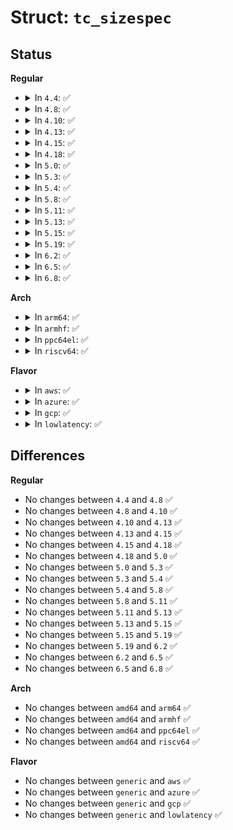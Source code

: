 # Struct: <code>tc_sizespec</code>

## Status
<b>Regular</b>
<ul>
<li>
<details>
<summary>In <code>4.4</code>: ✅</summary>

```c
struct tc_sizespec {
    unsigned char cell_log;
    unsigned char size_log;
    short int cell_align;
    int overhead;
    unsigned int linklayer;
    unsigned int mpu;
    unsigned int mtu;
    unsigned int tsize;
};
```
</details>
</li>
<li>
<details>
<summary>In <code>4.8</code>: ✅</summary>

```c
struct tc_sizespec {
    unsigned char cell_log;
    unsigned char size_log;
    short int cell_align;
    int overhead;
    unsigned int linklayer;
    unsigned int mpu;
    unsigned int mtu;
    unsigned int tsize;
};
```
</details>
</li>
<li>
<details>
<summary>In <code>4.10</code>: ✅</summary>

```c
struct tc_sizespec {
    unsigned char cell_log;
    unsigned char size_log;
    short int cell_align;
    int overhead;
    unsigned int linklayer;
    unsigned int mpu;
    unsigned int mtu;
    unsigned int tsize;
};
```
</details>
</li>
<li>
<details>
<summary>In <code>4.13</code>: ✅</summary>

```c
struct tc_sizespec {
    unsigned char cell_log;
    unsigned char size_log;
    short int cell_align;
    int overhead;
    unsigned int linklayer;
    unsigned int mpu;
    unsigned int mtu;
    unsigned int tsize;
};
```
</details>
</li>
<li>
<details>
<summary>In <code>4.15</code>: ✅</summary>

```c
struct tc_sizespec {
    unsigned char cell_log;
    unsigned char size_log;
    short int cell_align;
    int overhead;
    unsigned int linklayer;
    unsigned int mpu;
    unsigned int mtu;
    unsigned int tsize;
};
```
</details>
</li>
<li>
<details>
<summary>In <code>4.18</code>: ✅</summary>

```c
struct tc_sizespec {
    unsigned char cell_log;
    unsigned char size_log;
    short int cell_align;
    int overhead;
    unsigned int linklayer;
    unsigned int mpu;
    unsigned int mtu;
    unsigned int tsize;
};
```
</details>
</li>
<li>
<details>
<summary>In <code>5.0</code>: ✅</summary>

```c
struct tc_sizespec {
    unsigned char cell_log;
    unsigned char size_log;
    short int cell_align;
    int overhead;
    unsigned int linklayer;
    unsigned int mpu;
    unsigned int mtu;
    unsigned int tsize;
};
```
</details>
</li>
<li>
<details>
<summary>In <code>5.3</code>: ✅</summary>

```c
struct tc_sizespec {
    unsigned char cell_log;
    unsigned char size_log;
    short int cell_align;
    int overhead;
    unsigned int linklayer;
    unsigned int mpu;
    unsigned int mtu;
    unsigned int tsize;
};
```
</details>
</li>
<li>
<details>
<summary>In <code>5.4</code>: ✅</summary>

```c
struct tc_sizespec {
    unsigned char cell_log;
    unsigned char size_log;
    short int cell_align;
    int overhead;
    unsigned int linklayer;
    unsigned int mpu;
    unsigned int mtu;
    unsigned int tsize;
};
```
</details>
</li>
<li>
<details>
<summary>In <code>5.8</code>: ✅</summary>

```c
struct tc_sizespec {
    unsigned char cell_log;
    unsigned char size_log;
    short int cell_align;
    int overhead;
    unsigned int linklayer;
    unsigned int mpu;
    unsigned int mtu;
    unsigned int tsize;
};
```
</details>
</li>
<li>
<details>
<summary>In <code>5.11</code>: ✅</summary>

```c
struct tc_sizespec {
    unsigned char cell_log;
    unsigned char size_log;
    short int cell_align;
    int overhead;
    unsigned int linklayer;
    unsigned int mpu;
    unsigned int mtu;
    unsigned int tsize;
};
```
</details>
</li>
<li>
<details>
<summary>In <code>5.13</code>: ✅</summary>

```c
struct tc_sizespec {
    unsigned char cell_log;
    unsigned char size_log;
    short int cell_align;
    int overhead;
    unsigned int linklayer;
    unsigned int mpu;
    unsigned int mtu;
    unsigned int tsize;
};
```
</details>
</li>
<li>
<details>
<summary>In <code>5.15</code>: ✅</summary>

```c
struct tc_sizespec {
    unsigned char cell_log;
    unsigned char size_log;
    short int cell_align;
    int overhead;
    unsigned int linklayer;
    unsigned int mpu;
    unsigned int mtu;
    unsigned int tsize;
};
```
</details>
</li>
<li>
<details>
<summary>In <code>5.19</code>: ✅</summary>

```c
struct tc_sizespec {
    unsigned char cell_log;
    unsigned char size_log;
    short int cell_align;
    int overhead;
    unsigned int linklayer;
    unsigned int mpu;
    unsigned int mtu;
    unsigned int tsize;
};
```
</details>
</li>
<li>
<details>
<summary>In <code>6.2</code>: ✅</summary>

```c
struct tc_sizespec {
    unsigned char cell_log;
    unsigned char size_log;
    short int cell_align;
    int overhead;
    unsigned int linklayer;
    unsigned int mpu;
    unsigned int mtu;
    unsigned int tsize;
};
```
</details>
</li>
<li>
<details>
<summary>In <code>6.5</code>: ✅</summary>

```c
struct tc_sizespec {
    unsigned char cell_log;
    unsigned char size_log;
    short int cell_align;
    int overhead;
    unsigned int linklayer;
    unsigned int mpu;
    unsigned int mtu;
    unsigned int tsize;
};
```
</details>
</li>
<li>
<details>
<summary>In <code>6.8</code>: ✅</summary>

```c
struct tc_sizespec {
    unsigned char cell_log;
    unsigned char size_log;
    short int cell_align;
    int overhead;
    unsigned int linklayer;
    unsigned int mpu;
    unsigned int mtu;
    unsigned int tsize;
};
```
</details>
</li>
</ul>
<b>Arch</b>
<ul>
<li>
<details>
<summary>In <code>arm64</code>: ✅</summary>

```c
struct tc_sizespec {
    unsigned char cell_log;
    unsigned char size_log;
    short int cell_align;
    int overhead;
    unsigned int linklayer;
    unsigned int mpu;
    unsigned int mtu;
    unsigned int tsize;
};
```
</details>
</li>
<li>
<details>
<summary>In <code>armhf</code>: ✅</summary>

```c
struct tc_sizespec {
    unsigned char cell_log;
    unsigned char size_log;
    short int cell_align;
    int overhead;
    unsigned int linklayer;
    unsigned int mpu;
    unsigned int mtu;
    unsigned int tsize;
};
```
</details>
</li>
<li>
<details>
<summary>In <code>ppc64el</code>: ✅</summary>

```c
struct tc_sizespec {
    unsigned char cell_log;
    unsigned char size_log;
    short int cell_align;
    int overhead;
    unsigned int linklayer;
    unsigned int mpu;
    unsigned int mtu;
    unsigned int tsize;
};
```
</details>
</li>
<li>
<details>
<summary>In <code>riscv64</code>: ✅</summary>

```c
struct tc_sizespec {
    unsigned char cell_log;
    unsigned char size_log;
    short int cell_align;
    int overhead;
    unsigned int linklayer;
    unsigned int mpu;
    unsigned int mtu;
    unsigned int tsize;
};
```
</details>
</li>
</ul>
<b>Flavor</b>
<ul>
<li>
<details>
<summary>In <code>aws</code>: ✅</summary>

```c
struct tc_sizespec {
    unsigned char cell_log;
    unsigned char size_log;
    short int cell_align;
    int overhead;
    unsigned int linklayer;
    unsigned int mpu;
    unsigned int mtu;
    unsigned int tsize;
};
```
</details>
</li>
<li>
<details>
<summary>In <code>azure</code>: ✅</summary>

```c
struct tc_sizespec {
    unsigned char cell_log;
    unsigned char size_log;
    short int cell_align;
    int overhead;
    unsigned int linklayer;
    unsigned int mpu;
    unsigned int mtu;
    unsigned int tsize;
};
```
</details>
</li>
<li>
<details>
<summary>In <code>gcp</code>: ✅</summary>

```c
struct tc_sizespec {
    unsigned char cell_log;
    unsigned char size_log;
    short int cell_align;
    int overhead;
    unsigned int linklayer;
    unsigned int mpu;
    unsigned int mtu;
    unsigned int tsize;
};
```
</details>
</li>
<li>
<details>
<summary>In <code>lowlatency</code>: ✅</summary>

```c
struct tc_sizespec {
    unsigned char cell_log;
    unsigned char size_log;
    short int cell_align;
    int overhead;
    unsigned int linklayer;
    unsigned int mpu;
    unsigned int mtu;
    unsigned int tsize;
};
```
</details>
</li>
</ul>

## Differences
<b>Regular</b>
<ul>
<li>
No changes between <code>4.4</code> and <code>4.8</code> ✅
</li>
<li>
No changes between <code>4.8</code> and <code>4.10</code> ✅
</li>
<li>
No changes between <code>4.10</code> and <code>4.13</code> ✅
</li>
<li>
No changes between <code>4.13</code> and <code>4.15</code> ✅
</li>
<li>
No changes between <code>4.15</code> and <code>4.18</code> ✅
</li>
<li>
No changes between <code>4.18</code> and <code>5.0</code> ✅
</li>
<li>
No changes between <code>5.0</code> and <code>5.3</code> ✅
</li>
<li>
No changes between <code>5.3</code> and <code>5.4</code> ✅
</li>
<li>
No changes between <code>5.4</code> and <code>5.8</code> ✅
</li>
<li>
No changes between <code>5.8</code> and <code>5.11</code> ✅
</li>
<li>
No changes between <code>5.11</code> and <code>5.13</code> ✅
</li>
<li>
No changes between <code>5.13</code> and <code>5.15</code> ✅
</li>
<li>
No changes between <code>5.15</code> and <code>5.19</code> ✅
</li>
<li>
No changes between <code>5.19</code> and <code>6.2</code> ✅
</li>
<li>
No changes between <code>6.2</code> and <code>6.5</code> ✅
</li>
<li>
No changes between <code>6.5</code> and <code>6.8</code> ✅
</li>
</ul>
<b>Arch</b>
<ul>
<li>
No changes between <code>amd64</code> and <code>arm64</code> ✅
</li>
<li>
No changes between <code>amd64</code> and <code>armhf</code> ✅
</li>
<li>
No changes between <code>amd64</code> and <code>ppc64el</code> ✅
</li>
<li>
No changes between <code>amd64</code> and <code>riscv64</code> ✅
</li>
</ul>
<b>Flavor</b>
<ul>
<li>
No changes between <code>generic</code> and <code>aws</code> ✅
</li>
<li>
No changes between <code>generic</code> and <code>azure</code> ✅
</li>
<li>
No changes between <code>generic</code> and <code>gcp</code> ✅
</li>
<li>
No changes between <code>generic</code> and <code>lowlatency</code> ✅
</li>
</ul>
